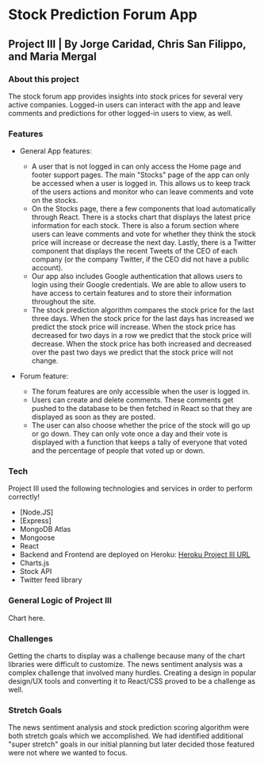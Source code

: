 
# Stock Prediction Forum App
## Project III | By Jorge Caridad, Chris San Filippo, and Maria Mergal

### About this project

The stock forum app provides insights into stock prices for several very active companies. Logged-in users can interact with the app and leave comments and predictions for other logged-in users to view, as well.

### Features

 - General App features:
	 - A user that is not logged in can only access the Home page and footer support pages. The main "Stocks" page of the app can only be accessed when a user is logged in. This allows us to keep track of the users actions and monitor who can leave comments and vote on the stocks. 
	 - On the Stocks page, there a few components that load automatically through React. There is a stocks chart that displays the latest price information for each stock. There is also a forum section where users can leave comments and vote for whether they think the stock price will increase or decrease the next day. Lastly, there is a Twitter component that displays the recent Tweets of the CEO of each company (or the company Twitter, if the CEO did not have a public account). 
	 - Our app also includes Google authentication that allows users to login using their Google credentials. We are able to allow users to have access to certain features and to store their information throughout the site. 
	 - The stock prediction algorithm compares the stock price for the last three days. When the stock price for the last days has increased we predict the stock price will increase. When the stock price has decreased for two days in a row we predict that the stock price will decrease. When the stock price has both increased and decreased over the past two days we predict that the stock price will not change.
	 
 - Forum feature:
	 - The forum features are only accessible when the user is logged in. 
	 - Users can create and delete comments. These comments get pushed to the database to be then fetched in React so that they are displayed as soon as they are posted.
	 - The user can also choose whether the price of the stock will go up or go down. They can only vote once a day and their vote is displayed with a function that keeps a tally of everyone that voted and the percentage of people that voted up or down. 
   
### Tech

Project III used the following technologies and services in order to perform correctly!

-   [Node.JS]
-   [Express]
-   MongoDB Atlas
-   Mongoose
-   React
-   Backend and Frontend are deployed on Heroku: [Heroku Project III URL](https://stock-prediction-forum-app.herokuapp.com/) 
-   Charts.js
-   Stock API 
-   Twitter feed library

### General Logic of Project III

Chart here.

###  Challenges

Getting the charts to display was a challenge because many of the chart libraries were difficult to customize. The news sentiment analysis was a complex challenge that involved many hurdles. Creating a design in popular design/UX tools and converting it to React/CSS proved to be a challenge as well.

###  Stretch Goals

The news sentiment analysis and stock prediction scoring algorithm were both stretch goals which we accomplished. We had identified additional "super stretch" goals in our initial planning but later decided those featured were not where we wanted to focus.
